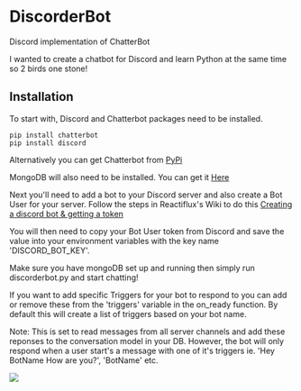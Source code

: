 # DiscorderBot
Discord implementation of ChatterBot

 I wanted to create a chatbot for Discord and learn Python at the same time so 2 birds one stone!
 
 ## Installation

To start with, Discord and Chatterbot packages need to be installed.

```
pip install chatterbot
pip install discord
```
Alternatively you can get Chatterbot from [PyPi](https://pypi.python.org/pypi/ChatterBot)

MongoDB will also need to be installed. You can get it [Here](https://www.mongodb.com/download-center?jmp=nav#community)
 
 
Next you'll need to add a bot to your Discord server and also create a Bot User for your server. Follow the steps in Reactiflux's Wiki to do this [Creating a discord bot & getting a token](https://github.com/reactiflux/discord-irc/wiki/Creating-a-discord-bot-&-getting-a-token)
 
 You will then need to copy your Bot User token from Discord and save the value into your environment variables with the key name 'DISCORD_BOT_KEY'.
 
 Make sure you have mongoDB set up and running then simply run discorderbot.py and start chatting!
 

If you want to add specific Triggers for your bot to respond to you can add or remove these from the 'triggers' variable in the on_ready function. By default this will create a list of triggers based on your bot name.

Note: This is set to read messages from all server channels and add these reponses to the conversation model in your DB. However, the bot will only respond when a user start's a message with one of it's triggers ie. 'Hey BotName How are you?', 'BotName' etc.

![](https://media.giphy.com/media/4QnCOrIAHSUSc/giphy.gif)

